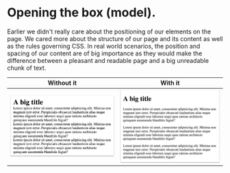 # Opening the box (model).
Earlier we didn't really care about the positioning of our elements on the page. We cared more about the structure of our page and its content as well as the rules governing CSS. In real world scenarios, the position and spacing of our content are of big importance as they would make the difference between a pleasant and readable page and a big unreadable chunk of text.


| Without it | With it |
| :-: | :-: |
| ![](.guides/img/before.png) | ![](.guides/img/after.png) |

